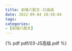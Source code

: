 ```yaml
---
title: 前端八股文-JS高级
date: 2022-09-04 10:50:04
tags:
categories:
- [前端八股文]
---
```


{% pdf pdf/03-JS高级.pdf %}